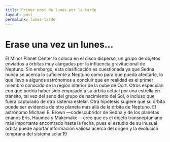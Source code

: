 ```yaml
---
title: Primer post de lunes por la tarde
layout: post
permalink: lunes-tarde
---
```


# Erase una vez un lunes...

El Minor Planet Center lo coloca en el disco disperso, un grupo de objetos enviados a órbitas muy alargadas por la influencia gravitacional de Neptuno. Sin embargo, esta clasificación es cuestionada ya que Sedna nunca se acerca lo suficiente a Neptuno como para que pueda afectarle, lo que llevó a algunos astrónomos a concluir que en realidad es el primer miembro conocido de la región interior de la nube de Oort. Otros especulan con que podría haber sido empujado a su órbita actual por una estrella en tránsito, tal vez del seno del grupo de nacimiento del Sol, o incluso que fuera capturado de otro sistema estelar. Otra hipótesis sugiere que su órbita puede ser evidencia de otro planeta más allá de la órbita de Neptuno. El astrónomo Michael E. Brown —codescubridor de Sedna y de los planetas enanos Eris, Haumea y Makemake— cree que es el objeto transneptuniano más importante encontrado hasta la fecha, pues el estudio de su inusual órbita puede aportar información valiosa acerca del origen y la evolución temprana del sistema solar.19​ 

